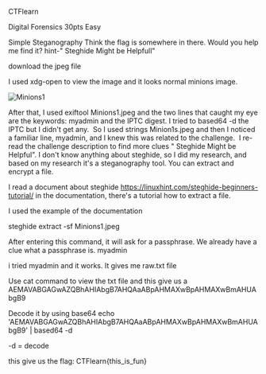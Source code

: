 CTFlearn

Digital Forensics 30pts Easy

Simple Steganography
Think the flag is somewhere in there. Would you help me find it? hint-" Steghide Might be Helpfull"

download the jpeg file

I used xdg-open to view the image and it looks normal minions image.

![Minions1](https://user-images.githubusercontent.com/89176758/196023086-800b6fe0-e2d2-4ce0-aeec-4557c2ec1a04.PNG)


After that, I used exiftool Minions1.jpeg and the two lines that caught my eye are the keywords: myadmin and the IPTC digest. I tried to based64 -d the IPTC but I didn't get any. 
So I used strings Minion1s.jpeg and then I noticed a familiar line, myadmin, and I knew this was related to the challenge. 
I re-read the challenge description to find more clues " Steghide Might be Helpful". I don't know anything about steghide, so I did my research, and based on my research it's a steganography tool. You can extract and encrypt a file.

I read a document about steghide https://linuxhint.com/steghide-beginners-tutorial/
in the documentation, there's a tutorial how to extract a file.

I used the example of the documentation 

steghide extract -sf Minions1.jpeg

After entering this command, it will ask for a passphrase. We already have a clue what a passphrase is. myadmin

i tried myadmin and it works. It gives me raw.txt file

Use cat command to view the txt file
and this give us a AEMAVABGAGwAZQBhAHIAbgB7AHQAaABpAHMAXwBpAHMAXwBmAHUAbgB9

Decode it by using base64
echo 'AEMAVABGAGwAZQBhAHIAbgB7AHQAaABpAHMAXwBpAHMAXwBmAHUAbgB9' | based64 -d

-d = decode

this give us the flag: CTFlearn{this_is_fun}
